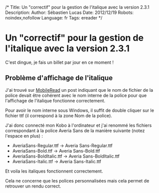 /*
Title: Un "correctif" pour la gestion de l'italique avec la version 2.3.1 
Description: 
Author: Sébastien Lucas
Date: 2012/12/19
Robots: noindex,nofollow
Language: fr
Tags: ereader
*/
# Un "correctif" pour la gestion de l'italique avec la version 2.3.1 

C'est dingue, je fais un billet par jour en ce moment !

## Problème d'affichage de l'italique

J'ai trouvé sur [MobileRead](http://www.mobileread.com/forums/showpost.php?p=2346374&postcount=17) un post indiquant que le nom de fichier de la police devait être cohérent avec le nom interne de la police pour que l'affichage de l'italique fonctionne correctement.

Pour avoir le nom interne sous Windows, il suffit de double cliquer sur le fichier ttf (il correspond à la zone Nom de la police).

J'ai donc connecté mon Kobo à l'ordinateur et j'ai renommé les fichiers correspondant à la police Averia Sans de la manière suivante (notez l'espace en plus) :

* AveriaSans-Regular.ttf -> Averia Sans-Regular.ttf
* AveriaSans-Bold.ttf -> Averia Sans-Bold.ttf
* AveriaSans-BoldItalic.ttf -> Averia Sans-BoldItalic.ttf
* AveriaSans-Italic.ttf -> Averia Sans-Italic.ttf

Et voila les italiques fonctionnent correctement.

Cela ne concerne que les polices personnalisées mais cela permet de retrouver un rendu correct.


